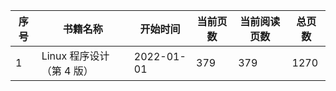 | 序号 | 书籍名称                   | 开始时间   | 当前页数 | 当前阅读页数 | 总页数 |
| ---- | -------------------------- | ---------- | -------- | ------------ | ------ |
| 1    | Linux 程序设计（第 4  版） | 2022-01-01 | 379      | 379          | 1270   |

